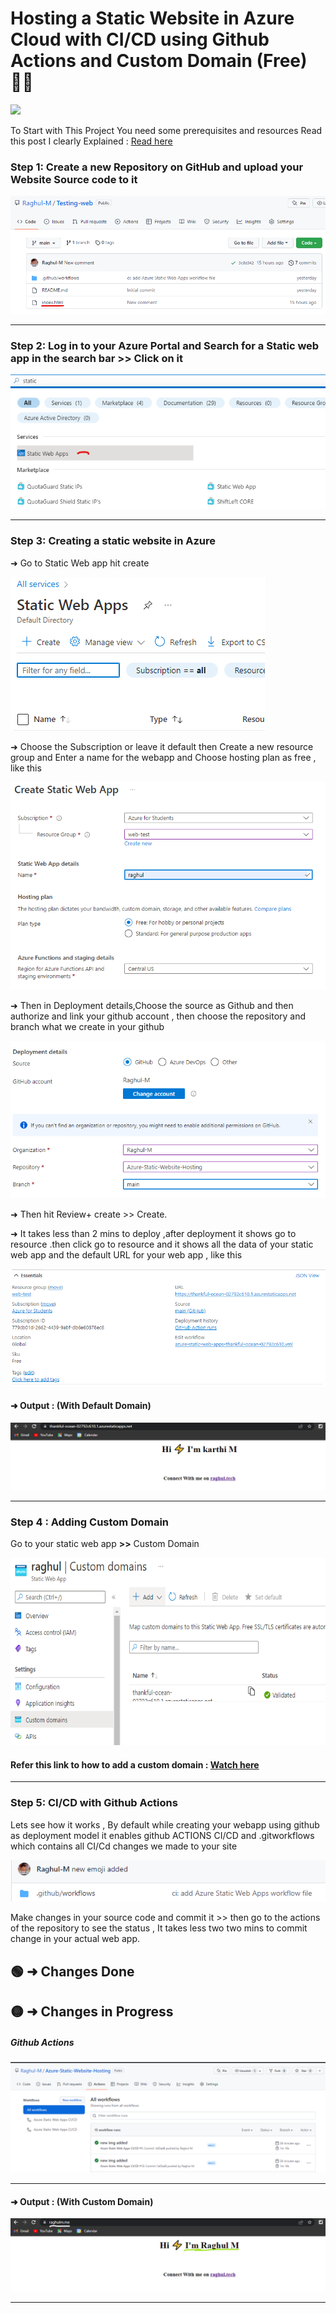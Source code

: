 #  Hosting a Static Website in Azure Cloud with CI/CD using Github Actions and Custom Domain (Free) 👨‍💻

<img src="https://media.giphy.com/media/PAqjdPkJLDsmBRSYUp/giphy.gif" >

To Start with This Project You need some prerequisites and resources
Read this post I clearly Explained : [Read here](https://urlis.net/jq048)

###  **Step 1**: Create a new Repository on GitHub and upload your Website Source code to it

<img src="https://github.com/Raghul-M/Azure-Static-Website-Hosting/blob/main/Images/Project%20Images/repo.png" >

___

### **Step 2**: Log in to your Azure Portal and Search for a Static web app in the search bar **>>** Click on it


<img src="https://github.com/Raghul-M/Azure-Static-Website-Hosting/blob/main/Images/Project%20Images/search.png" >

___

### **Step 3**: Creating a static website in Azure 


➜ Go to Static Web app hit create

<img src="https://github.com/Raghul-M/Azure-Static-Website-Hosting/blob/main/Images/Project%20Images/create.png" >

➜ Choose the Subscription or leave it default then Create a new resource group and Enter a name for the webapp and Choose hosting plan as free , like this


<img src="https://github.com/Raghul-M/Azure-Static-Website-Hosting/blob/main/Images/Project%20Images/create1.png"  >


➜ Then in  Deployment details,Choose the source as Github and then authorize and link your github account , then choose the repository and branch what we create in      your github      


<img src="https://github.com/Raghul-M/Azure-Static-Website-Hosting/blob/main/Images/Project%20Images/create2.png"  >


➜ Then hit Review+ create >> Create.

➜  It takes less than 2 mins to deploy ,after deployment it shows go to resource .then click go to resource and it shows all the data of your static web app
    and the default URL for your web app , like this


<img src="https://github.com/Raghul-M/Azure-Static-Website-Hosting/blob/main/Images/Project%20Images/Dm%20details.png"  >


#### ➜ Output : (With Default Domain)

<img src="https://github.com/Raghul-M/Azure-Static-Website-Hosting/blob/main/Images/Project%20Images/default%20domain.png"  >

___

### **Step 4** : Adding Custom Domain

Go to your static web app **>>** Custom Domain


<img src="https://github.com/Raghul-M/Azure-Static-Website-Hosting/blob/main/Images/Project%20Images/Custom%20Dm1.png" height="300" >


#### Refer this link to how to add a custom domain : [Watch here](https://www.youtube.com/watch?v=SpQgKfJ87fE&ab_channel=MicrosoftDeveloper)

___


### **Step 5**: CI/CD with Github Actions

Lets see how it works , By default while creating your webapp using github as deployment model it enables github ACTIONS CI/CD and .gitworkflows which contains all CI/Cd changes we made to your site

<img src="https://github.com/Raghul-M/Azure-Static-Website-Hosting/blob/main/Images/Project%20Images/workflows.png" >

Make changes in your source code and commit it >> then go to the actions of the repository to see the status , It takes less two two mins to commit change in your actual web app.

🟢 ➜ Changes Done 
--
🟡 ➜ Changes in Progress
--

#####  Github Actions

<img src="https://github.com/Raghul-M/Azure-Static-Website-Hosting/blob/main/Images/Project%20Images/actions.png" >

___

#### ➜ Output : (With Custom Domain)


<img src="https://github.com/Raghul-M/Azure-Static-Website-Hosting/blob/main/Images/Project%20Images/final.png"  >

___










